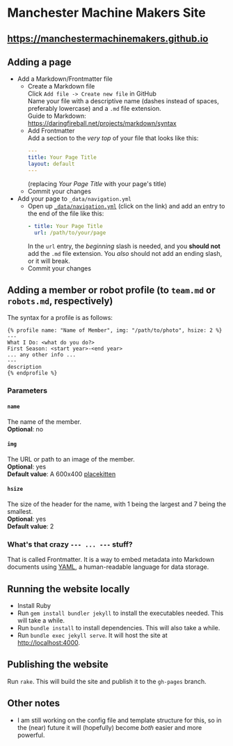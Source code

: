 # Manchester Machine Makers Site
## <https://manchestermachinemakers.github.io>
## Adding a page
- Add a Markdown/Frontmatter file
  * Create a Markdown file \
    Click `Add file -> Create new file` in GitHub \
    Name your file with a descriptive name (dashes instead of spaces, preferably lowercase) and a `.md` file extension. \
    Guide to Markdown: <https://daringfireball.net/projects/markdown/syntax>
  * Add Frontmatter \
    Add a section to the _very top_ of your file that looks like this:
    ```yaml
    ---
    title: Your Page Title
    layout: default
    ---
    ```
    (replacing _Your Page Title_ with your page's title)
  * Commit your changes
- Add your page to `_data/navigation.yml`
  * Open up [`_data/navigation.yml`](_data/navigation.yml) (click on the link) and add an entry to the end of the file like this:
    ```yaml
    - title: Your Page Title
      url: /path/to/your/page
    ```
    In the `url` entry, the _beginning_ slash is needed, and you **should not** add the `.md` file extension. You _also_ should not add an ending slash, or it will break.
  * Commit your changes

## Adding a member or robot profile (to `team.md` or `robots.md`, respectively)
The syntax for a profile is as follows:
```markdown-frontmatter
{% profile name: "Name of Member", img: "/path/to/photo", hsize: 2 %}
---
What I Do: <what do you do?>
First Season: <start year>-<end year>
... any other info ...
---
description
{% endprofile %}
```
### Parameters
#### `name`
The name of the member. \
**Optional**: no
#### `img`
The URL or path to an image of the member. \
**Optional**: yes \
**Default value**: A 600x400 [placekitten](http://placekitten.com)
#### `hsize`
The size of the header for the name, with 1 being the largest and 7 being the smallest. \
**Optional**: yes \
**Default value**: 2
### What's that crazy `--- ... ---` stuff?
That is called Frontmatter. It is a way to embed metadata into Markdown documents using [YAML](https://yaml.org/), a human-readable language for data storage.

## Running the website locally
- Install Ruby
- Run `gem install bundler jekyll` to install the executables needed. This will take a while.
- Run `bundle install` to install dependencies. This will also take a while.
- Run `bundle exec jekyll serve`. It will host the site at <http://localhost:4000>.

## Publishing the website
Run `rake`. This will build the site and publish it to the `gh-pages` branch.

## Other notes
- I am still working on the config file and template structure for this, so in the (near) future it will (hopefully) become _both_ easier and more powerful.
